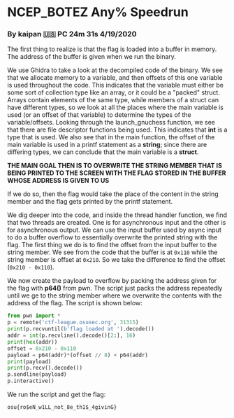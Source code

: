 ﻿# NCEP_BOTEZ Any% Speedrun
### By kaipan	🇺🇸 PC	24m 31s	4/19/2020

The first thing to realize is that the flag is loaded into a buffer in memory. The address of the buffer is given when we run the binary.

We use Ghidra to take a look at the decompiled code of the binary. We see that we allocate memory to a variable, and then offsets of this one variable is used throughout the code. This indicates that the variable must either be some sort of collection type like an array, or it could be a "packed" struct. Arrays contain elements of the same type, while members of a struct can have different types, so we look at all the places where the main variable is used (or an offset of that variable) to determine the types of the variable/offsets. Looking through the launch_gnuchess function, we see that there are file descriptor functions being used. This indicates that **int** is a type that is used. We also see that in the main function, the offset of the main variable is used in a printf statement as a **string**; since there are differing types, we can conclude that the main variable is a **struct**.

**THE MAIN GOAL THEN IS TO OVERWRITE THE STRING MEMBER THAT IS BEING PRINTED TO THE SCREEN WITH THE FLAG STORED IN THE BUFFER WHOSE ADDRESS IS GIVEN TO US**

If we do so, then the flag would take the place of the content in the string member and the flag gets printed by the printf statement.

We dig deeper into the code, and inside the thread handler function, we find that two threads are created. One is for asynchronous input and the other is for asynchronous output. We can use the input buffer used by async input to do a buffer overflow to essentially overwrite the printed string with the flag. The first thing we do is to find the offset from the input buffer to the string member. We see from the code that the buffer is at `0x110` while the string member is offset at `0x210`. So we take the difference to find the offset (`0x210 - 0x110`). 

We now create the payload to overflow by packing the address given for the flag with **p64()** from pwn. The script just packs the address repeatedly until we ge to the string member where we overwrite the contents with the address of the flag. The script is shown below:

```python
from pwn import *
p = remote('ctf-league.osusec.org', 31315)
print(p.recvuntil(b'flag loaded at ').decode())
addr = int(p.recvline().decode()[2:], 16)
print(hex(addr))
offset = 0x210 - 0x110
payload = p64(addr)*(offset // 8) + p64(addr)
print(payload)
print(p.recv().decode())
p.sendline(payload)
p.interactive()
```

We run the script and get the flag:

`osu{ro$eN_w1LL_not_8e_th1$_4givinG}`
